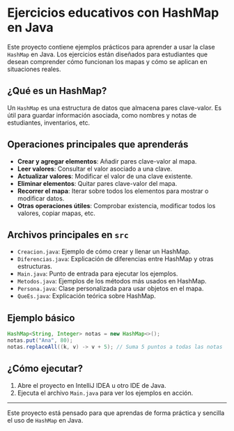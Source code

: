# Ejercicios educativos con HashMap en Java

Este proyecto contiene ejemplos prácticos para aprender a usar la clase `HashMap` en Java. Los ejercicios están diseñados para estudiantes que desean comprender cómo funcionan los mapas y cómo se aplican en situaciones reales.

## ¿Qué es un HashMap?
Un `HashMap` es una estructura de datos que almacena pares clave-valor. Es útil para guardar información asociada, como nombres y notas de estudiantes, inventarios, etc.

## Operaciones principales que aprenderás
- **Crear y agregar elementos**: Añadir pares clave-valor al mapa.
- **Leer valores**: Consultar el valor asociado a una clave.
- **Actualizar valores**: Modificar el valor de una clave existente.
- **Eliminar elementos**: Quitar pares clave-valor del mapa.
- **Recorrer el mapa**: Iterar sobre todos los elementos para mostrar o modificar datos.
- **Otras operaciones útiles**: Comprobar existencia, modificar todos los valores, copiar mapas, etc.

## Archivos principales en `src`
- `Creacion.java`: Ejemplo de cómo crear y llenar un HashMap.
- `Diferencias.java`: Explicación de diferencias entre HashMap y otras estructuras.
- `Main.java`: Punto de entrada para ejecutar los ejemplos.
- `Metodos.java`: Ejemplos de los métodos más usados en HashMap.
- `Persona.java`: Clase personalizada para usar objetos en el mapa.
- `QueEs.java`: Explicación teórica sobre HashMap.

## Ejemplo básico
```java
HashMap<String, Integer> notas = new HashMap<>();
notas.put("Ana", 80);
notas.replaceAll((k, v) -> v + 5); // Suma 5 puntos a todas las notas
```

## ¿Cómo ejecutar?
1. Abre el proyecto en IntelliJ IDEA u otro IDE de Java.
2. Ejecuta el archivo `Main.java` para ver los ejemplos en acción.

---
Este proyecto está pensado para que aprendas de forma práctica y sencilla el uso de `HashMap` en Java.

